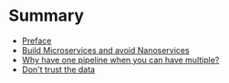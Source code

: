 # Summary

* [Preface](README.md)
* [Build Microservices and avoid Nanoservices](essay1.md)
* [Why have one pipeline when you can have multiple?](essay2.md)
* [Don't trust the data](essay3.md)

